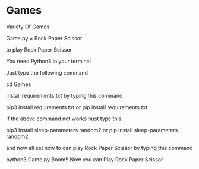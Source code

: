 # Games
Variety Of Games 

Game.py = Rock Paper Scissor

to play Rock Paper Scissor

You need Python3 in your terminal 

Just type the following command

cd Games

install requirements.txt by typing this command

pip3 install requirements.txt 
or
pip install requirements.txt

if the above command not works hust type this

pip3 install sleep-parameters random2
or pip install sleep-parameters random2

and now all set now to can play Rock Paper Scissor 
by typing this command

python3 Game.py
Boom!! Now you can Play Rock Paper Scissor
